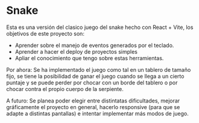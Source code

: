 # Snake
Esta es una versión del clasico juego del snake hecho con React + Vite, los objetivos de este proyecto son:
  * Aprender sobre el manejo de eventos generados por el teclado.
  * Aprender a hacer el deploy de proyectos simples
  * Apliar el conocimiento que tengo sobre estas herramientas.

Por ahora: Se ha implementado el juego como tal en un tablero de tamaño fijo, se tiene la posibilidad de ganar el juego cuando se llega a un cierto puntaje y se puede perder por chocar con un borde del tablero o por chocar contra el propio cuerpo de la serpiente.

A futuro: Se planea poder elegir entre distintatas dificultades, mejorar gráficamente el proyecto en general, hacerlo responsive (para que se adapte a distintas pantallas) e intentar implementar más modos de juego.
